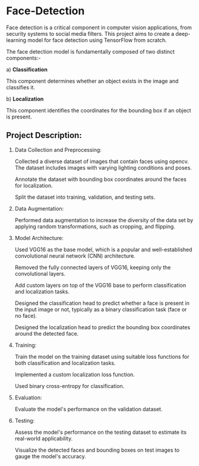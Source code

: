 # Face-Detection

Face detection is a critical component in computer vision applications, from security systems to social media filters. This project aims to create a deep-learning model for face detection using TensorFlow from scratch.

The face detection model is fundamentally composed of two distinct components:-

a) **Classification**
  
  This component determines whether an object exists in the image and classifies it.

b) **Localization**

  This component identifies the coordinates for the bounding box if an object is present.

## **Project Description:**

1. Data Collection and Preprocessing:

    Collected a diverse dataset of images that contain faces using opencv. The dataset includes images with varying lighting conditions and poses.
    
    Annotate the dataset with bounding box coordinates around the faces for localization.
    
    Split the dataset into training, validation, and testing sets.

2. Data Augmentation:

    Performed data augmentation to increase the diversity of the data set by applying random transformations, such as cropping, and flipping.

3. Model Architecture:

    Used VGG16 as the base model, which is a popular and well-established convolutional neural network (CNN) architecture.
    
    Removed the fully connected layers of VGG16, keeping only the convolutional layers.
    
    Add custom layers on top of the VGG16 base to perform classification and localization tasks.
    
    Designed the classification head to predict whether a face is present in the input image or not, typically as a binary classification task (face or no face).
    
    Designed the localization head to predict the bounding box coordinates around the detected face.

4. Training:

    Train the model on the training dataset using suitable loss functions for both classification and localization tasks.
    
    Implemented a custom localization loss function.
    
    Used binary cross-entropy for classification.

5. Evaluation:

    Evaluate the model's performance on the validation dataset.

6. Testing:

    Assess the model's performance on the testing dataset to estimate its real-world applicability.
    
    Visualize the detected faces and bounding boxes on test images to gauge the model's accuracy.
